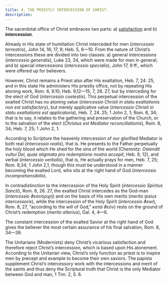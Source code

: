 ```yaml
---
title: 4. THE PRIESTLY INTERCESSION OF CHRIST.
description: 
---
```


[12cb1]: ## "Reference; 1. The vicarious atonement."

The sacerdotal office of Christ embraces two parts: a) [satisfaction][12cb1] and b) **intercession**. 

Already in His state of humiliation Christ interceded for men (_intercessio terrestris_), John 14, 16; 17, 9; Heb. 5, 6—10. From the nature of Christ’s intercessions these are divided into two classes: a) general intercessions (_intercessio generalis_), Luke 23, 34, which were made for men in general; and b) special intercessions (_intercessio specialis_), John 17, 9 ff., which were offered up for believers. 

However, Christ remains a Priest also after His exaltation, Heb. 7, 24. 25, and in this state He administers His priestly office, not by repeating His atoning work, Rom. 6, 9.10; Heb. 9,12—15; 7, 26. 27, but by interceding for the elect of God (_intercessio coelestis_). This perpetual intercession of the exalted Christ has no atoning value (_intercessio Christi in statu exaltationis non est satisfactory_), but merely applicative value (_intercessio Christi in statu exaltationis est applicatoria_), Heb. 7, 24. 25; 1 John 2, 1; Rom. 8, 34; that is to say, it relates to the gathering and preservation of the Church, or to the salvation of the elect (_Christus est Mediator reconciliationis_), Rom. 8, 34; Heb. 7, 25; 1 John 2, 1. 

According to Scripture the heavenly intercession of our glorified Mediator is both real _(intercessio realis_), that is. He presents to the Father perpetually the holy blood which He shed for the sins of the world (Chemnitz: _Ostendit vultui Dei, quae stigmata pro redemptione nostra accepit_, Heb. 9, 12), and verbal (_intercessio verbalis_), that is, He actually prays for men, Heb. 7, 25; Rom. 8,34; 1 John 2,1, though this must be understood in a manner becoming the exalted Lord, who sits at the right hand of God (_intercessio incomprehensibilis_). 

In contradistinction to the intercession of the Holy Spirit (_intercessio Spiritus Sancti_), Rom. 8, 26. 27, the exalted Christ intercedes as the God-man (_intercessio ϑεανόριχή_) and on the basis of His own merits (_merito ipsius intercessoris_), while the intercession of the Holy Spirit (_intercessio ϑεική_, Rom. 8, 27, “according to the will of God,” _κατά ϑεόν_) rests on the ground of Christ’s redemption (_merito alterius_), Gal. 4, 4—6. 

The constant intercession of the exalted Savior at the right hand of God gives the believer the most certain assurance of his final salvation, Rom. 8, 34—39. 

The Unitarians (Modernists) deny Christ’s vicarious satisfaction and therefore reject Christ’s intercession, which is based upon His atonement. According to the Unitarian view, Christ’s only function as priest is to inspire men by precept and example to become their own saviors. The papists supplement Christ’s intercessory work with the intercessions and merit of the saints and thus deny the Scriptural truth that Christ is the only Mediator between God and man, 1 Tim. 2, 5. 6. 
